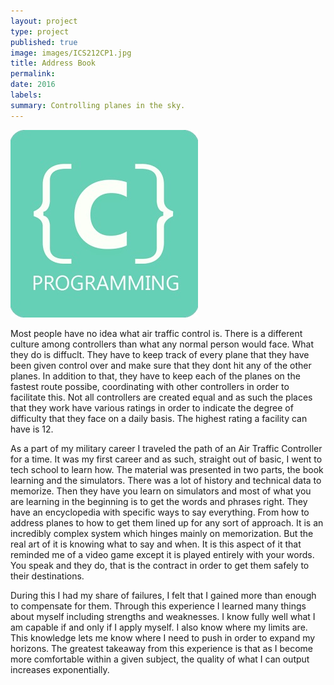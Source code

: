 ```yaml
---
layout: project
type: project
published: true
image: images/ICS212CP1.jpg
title: Address Book
permalink: 
date: 2016
labels:
summary: Controlling planes in the sky.
---
```


  <img class="ui tiny right spaced image" src="../images/CIcon.jpg">

Most people have no idea what air traffic control is. There is a different culture among controllers than what any normal person would face. What they do is diffuclt. They have to keep track of every plane that they have been given control over and make sure that they dont hit any of the other planes. In addition to that, they have to keep each of the planes on the fastest route possibe, coordinating with other controllers in order to facilitate this. Not all controllers are created equal and as such the places that they work have various ratings in order to indicate the degree of difficulty that they face on a daily basis. The highest rating a facility can have is 12. 

As a part of my military career I traveled the path of an Air Traffic Controller for a time. It was my first career and as such, straight out of basic, I went to tech school to learn how. The material was presented in two parts, the book learning and the simulators. There was a lot of history and technical data to memorize. Then they have you learn on simulators and most of what you are learning in the beginning is to get the words and phrases right. They have an encyclopedia with specific ways to say everything. From how to address planes to how to get them lined up for any sort of approach. It is an incredibly complex system which hinges mainly on memorization. But the real art of it is knowing what to say and when. It is this aspect of it that reminded me of a video game except it is played entirely with your words. You speak and they do, that is the contract in order to get them safely to their destinations. 

During this I had my share of failures, I felt that I gained more than enough to compensate for them. Through this experience I learned many things about myself including strengths and weaknesses. I know fully well what I am capable if and only if I apply myself. I also know where my limits are. This knowledge lets me know where I need to push in order to expand my horizons. The greatest takeaway from this experience is that as I become more comfortable within a given subject, the quality of what I can output increases exponentially. 
